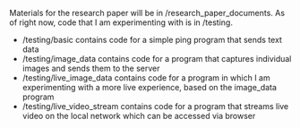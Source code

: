 Materials for the research paper will be in /research_paper_documents.
As of right now, code that I am experimenting with is in /testing.
* /testing/basic  contains code for a simple ping program that sends text data
* /testing/image_data  contains code for a program that captures individual images and sends them to the server
* /testing/live_image_data  contains code for a program in which I am experimenting with a more live experience, based on the image_data program
* /testing/live_video_stream  contains code for a program that streams live video on the local network which can be accessed via browser